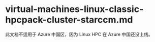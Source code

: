# virtual-machines-linux-classic-hpcpack-cluster-starccm.md

此文档不适用于 Azure 中国区，因为 Linux HPC 在 Azure 中国还没上线。
